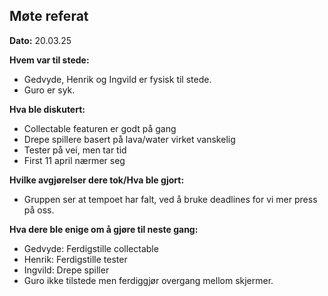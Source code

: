 ## Møte referat
**Dato:** 20.03.25


**Hvem var til stede:**
- Gedvyde, Henrik og Ingvild er fysisk til stede. 
- Guro er syk. 


**Hva ble diskutert:**
- Collectable featuren er godt på gang
- Drepe spillere basert på lava/water virket vanskelig
- Tester på vei, men tar tid
- First 11 april nærmer seg


**Hvilke avgjørelser dere tok/Hva ble gjort:**
- Gruppen ser at tempoet har falt, ved å bruke deadlines for vi mer press på oss.

**Hva dere ble enige om å gjøre til neste gang:**
- Gedvyde: Ferdigstille collectable
- Henrik: Ferdigstille tester 
- Ingvild: Drepe spiller
- Guro ikke tilstede men ferdiggjør overgang mellom skjermer.